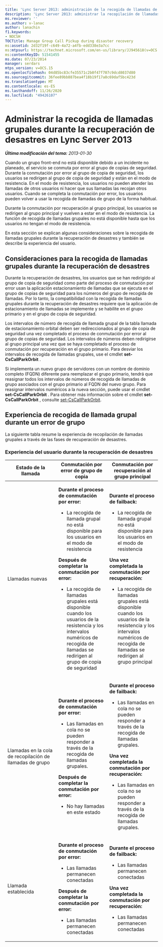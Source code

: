 ```yaml
---
title: 'Lync Server 2013: administración de la recogida de llamadas de grupo durante la recuperación de desastres'
description: 'Lync Server 2013: administrar la recopilación de llamadas de grupo durante la recuperación de desastres.'
ms.reviewer: ''
ms.author: v-lanac
author: lanachin
f1.keywords:
- NOCSH
TOCTitle: Manage Group Call Pickup during disaster recovery
ms:assetid: 2d32f19f-c649-4a72-a4fb-edd338e3a7cc
ms:mtpsurl: https://technet.microsoft.com/en-us/library/JJ945618(v=OCS.15)
ms:contentKeyID: 51541455
ms.date: 07/23/2014
manager: serdars
mtps_version: v=OCS.15
ms.openlocfilehash: 04d85bc83cfe35571c2b0f47f707c9dcd8037d80
ms.sourcegitcommit: 36fee89bb887bea4f18b19f17a8c69daf5bc423d
ms.translationtype: MT
ms.contentlocale: es-ES
ms.lasthandoff: 11/26/2020
ms.locfileid: "49426107"
---
```

# <a name="manage-group-call-pickup-during-disaster-recovery-in-lync-server-2013"></a>Administrar la recogida de llamadas grupales durante la recuperación de desastres en Lync Server 2013

<div data-xmlns="http://www.w3.org/1999/xhtml">

<div class="topic" data-xmlns="http://www.w3.org/1999/xhtml" data-msxsl="urn:schemas-microsoft-com:xslt" data-cs="https://msdn.microsoft.com/">

<div data-asp="https://msdn2.microsoft.com/asp">



</div>

<div id="mainSection">

<div id="mainBody">

<span> </span>

_**Última modificación del tema:** 2013-01-30_

Cuando un grupo front-end no está disponible debido a un incidente no planeado, el servicio se conmuta por error al grupo de copias de seguridad. Durante la conmutación por error al grupo de copia de seguridad, los usuarios se redirigen al grupo de copia de seguridad y están en el modo de resistencia. En el modo de resistencia, los usuarios no pueden atender las llamadas de otros usuarios ni hacer que sus llamadas las recojan otros usuarios. Cuando se completa la conmutación por error, los usuarios pueden volver a usar la recogida de llamadas de grupo de la forma habitual.

Durante la conmutación por recuperación al grupo principal, los usuarios se redirigen al grupo principal y vuelven a estar en el modo de resistencia. La función de recogida de llamadas grupales no está disponible hasta que los usuarios no tengan el modo de resistencia.

En esta sección se explican algunas consideraciones sobre la recogida de llamadas grupales durante la recuperación de desastres y también se describe la experiencia del usuario.

<div>

## <a name="considerations-for-group-call-pickup-during-disaster-recovery"></a>Consideraciones para la recogida de llamadas grupales durante la recuperación de desastres

Durante la recuperación de desastres, los usuarios que se han redirigido al grupo de copia de seguridad como parte del proceso de conmutación por error usan la aplicación estacionamiento de llamadas que se ejecuta en el grupo de copias de seguridad para los números del grupo de recogida de llamadas. Por lo tanto, la compatibilidad con la recogida de llamadas grupales durante la recuperación de desastres requiere que la aplicación de estacionamiento de llamadas se implemente y se habilite en el grupo primario y en el grupo de copia de seguridad.

Los intervalos de número de recogida de llamada grupal de la tabla llamada de estacionamiento orbital deben ser redireccionados al grupo de copia de seguridad una vez completado el proceso de conmutación por error al grupo de copias de seguridad. Los intervalos de números deben redirigirse al grupo principal una vez que se haya completado el proceso de conmutación por recuperación en el grupo primario. Para desviar los intervalos de recogida de llamadas grupales, use el cmdlet **set-CsCallParkOrbit** .

Si implementa un nuevo grupo de servidores con un nombre de dominio completo (FQDN) diferente para reemplazar el grupo primario, tendrá que reasignar todos los intervalos de números de recogida de llamadas de grupo asociados con el grupo primario al FQDN del nuevo grupo. Para reasignar intervalos numéricos a la nueva sección, puede usar el cmdlet **set-CsCallParkOrbit** . Para obtener más información sobre el cmdlet **set-CsCallParkOrbit** , consulte [set-CsCallParkOrbit](https://docs.microsoft.com/powershell/module/skype/Set-CsCallParkOrbit).

</div>

<div>

## <a name="group-call-pickup-experience-during-pool-failure"></a>Experiencia de recogida de llamada grupal durante un error de grupo

La siguiente tabla resume la experiencia de recopilación de llamadas grupales a través de las fases de recuperación de desastres.

### <a name="user-experience-during-disaster-recovery"></a>Experiencia del usuario durante la recuperación de desastres

<table>
<colgroup>
<col style="width: 33%" />
<col style="width: 33%" />
<col style="width: 33%" />
</colgroup>
<thead>
<tr class="header">
<th>Estado de la llamada</th>
<th>Conmutación por error de grupo de copia</th>
<th>Conmutación por recuperación al grupo principal</th>
</tr>
</thead>
<tbody>
<tr class="odd">
<td><p>Llamadas nuevas</p></td>
<td><p><strong>Durante el proceso de conmutación por error:</strong></p>
<ul>
<li><p>La recogida de llamada grupal no está disponible para los usuarios en el modo de resistencia</p></li>
</ul>
<p><strong>Después de completar la conmutación por error:</strong></p>
<ul>
<li><p>La recogida de llamadas grupales está disponible cuando los usuarios de la resistencia y los intervalos numéricos de recogida de llamadas se redirigen al grupo de copia de seguridad</p></li>
</ul></td>
<td><p><strong>Durante el proceso de failback:</strong></p>
<ul>
<li><p>La recogida de llamada grupal no está disponible para los usuarios en el modo de resistencia</p></li>
</ul>
<p><strong>Una vez completada la conmutación por recuperación:</strong></p>
<ul>
<li><p>La recogida de llamadas grupales está disponible cuando los usuarios de la resistencia y los intervalos numéricos de recogida de llamadas se redirigen al grupo principal</p></li>
</ul></td>
</tr>
<tr class="even">
<td><p>Llamadas en la cola de recopilación de llamadas de grupo</p></td>
<td><p><strong>Durante el proceso de conmutación por error:</strong></p>
<ul>
<li><p>Las llamadas en cola no se pueden responder a través de la recogida de llamadas grupales.</p></li>
</ul>
<p><strong>Después de completar la conmutación por error:</strong></p>
<ul>
<li><p>No hay llamadas en este estado</p></li>
</ul></td>
<td><p><strong>Durante el proceso de failback:</strong></p>
<ul>
<li><p>Las llamadas en cola no se pueden responder a través de la recogida de llamadas grupales.</p></li>
</ul>
<p><strong>Una vez completada la conmutación por recuperación:</strong></p>
<ul>
<li><p>Las llamadas en cola no se pueden responder a través de la recogida de llamadas grupales.</p></li>
</ul></td>
</tr>
<tr class="odd">
<td><p>Llamada establecida</p></td>
<td><p><strong>Durante el proceso de conmutación por error:</strong></p>
<ul>
<li><p>Las llamadas permanecen conectadas</p></li>
</ul>
<p><strong>Después de completar la conmutación por error:</strong></p>
<ul>
<li><p>Las llamadas permanecen conectadas</p></li>
</ul></td>
<td><p><strong>Durante el proceso de failback:</strong></p>
<ul>
<li><p>Las llamadas permanecen conectadas</p></li>
</ul>
<p><strong>Una vez completada la conmutación por recuperación:</strong></p>
<ul>
<li><p>Las llamadas permanecen conectadas</p></li>
</ul></td>
</tr>
</tbody>
</table>


</div>

</div>

<span> </span>

</div>

</div>

</div>


